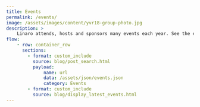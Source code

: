 ```yaml
---
title: Events
permalink: /events/
image: /assets/images/content/yvr18-group-photo.jpg
description: >
    Linaro attends, hosts and sponsors many events each year. See the events we are a part of below.
flow:
    - row: container_row
      sections:
        - format: custom_include
          source: blog/post_search.html
          payload:
              name: url
              data: /assets/json/events.json
              category: Events
        - format: custom_include
          source: blog/display_latest_events.html
---
```

